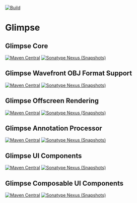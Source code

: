[![Build](https://github.com/glimpse-graphics/glimpse/workflows/Build/badge.svg)][ci-build]

# Glimpse

## Glimpse Core

[![Maven Central](https://img.shields.io/maven-central/v/graphics.glimpse/glimpse-core)][core-release]
[![Sonatype Nexus (Snapshots)](https://img.shields.io/nexus/s/graphics.glimpse/glimpse-core?server=https%3A%2F%2Foss.sonatype.org)][core-snapshot]

## Glimpse Wavefront OBJ Format Support

[![Maven Central](https://img.shields.io/maven-central/v/graphics.glimpse/glimpse-obj)][obj-release]
[![Sonatype Nexus (Snapshots)](https://img.shields.io/nexus/s/graphics.glimpse/glimpse-obj?server=https%3A%2F%2Foss.sonatype.org)][obj-snapshot]

## Glimpse Offscreen Rendering

[![Maven Central](https://img.shields.io/maven-central/v/graphics.glimpse/glimpse-offscreen)][offscreen-release]
[![Sonatype Nexus (Snapshots)](https://img.shields.io/nexus/s/graphics.glimpse/glimpse-offscreen?server=https%3A%2F%2Foss.sonatype.org)][offscreen-snapshot]

## Glimpse Annotation Processor

[![Maven Central](https://img.shields.io/maven-central/v/graphics.glimpse/glimpse-processor)][processor-release]
[![Sonatype Nexus (Snapshots)](https://img.shields.io/nexus/s/graphics.glimpse/glimpse-processor?server=https%3A%2F%2Foss.sonatype.org)][processor-snapshot]

## Glimpse UI Components

[![Maven Central](https://img.shields.io/maven-central/v/graphics.glimpse/glimpse-ui)][ui-release]
[![Sonatype Nexus (Snapshots)](https://img.shields.io/nexus/s/graphics.glimpse/glimpse-ui?server=https%3A%2F%2Foss.sonatype.org)][ui-snapshot]

## Glimpse Composable UI Components

[![Maven Central](https://img.shields.io/maven-central/v/graphics.glimpse/glimpse-ui-compose)][ui-compose-release]
[![Sonatype Nexus (Snapshots)](https://img.shields.io/nexus/s/graphics.glimpse/glimpse-ui-compose?server=https%3A%2F%2Foss.sonatype.org)][ui-compose-snapshot]


[ci-build]: https://github.com/glimpse-graphics/glimpse/actions?query=workflow%3ABuild
[core-release]: https://repo1.maven.org/maven2/graphics/glimpse/glimpse-core/
[core-snapshot]: https://oss.sonatype.org/content/repositories/snapshots/graphics/glimpse/glimpse-core/
[obj-release]: https://repo1.maven.org/maven2/graphics/glimpse/glimpse-obj/
[obj-snapshot]: https://oss.sonatype.org/content/repositories/snapshots/graphics/glimpse/glimpse-obj/
[offscreen-release]: https://repo1.maven.org/maven2/graphics/glimpse/glimpse-offscreen/
[offscreen-snapshot]: https://oss.sonatype.org/content/repositories/snapshots/graphics/glimpse/glimpse-offscreen/
[processor-release]: https://repo1.maven.org/maven2/graphics/glimpse/glimpse-processor/
[processor-snapshot]: https://oss.sonatype.org/content/repositories/snapshots/graphics/glimpse/glimpse-processor/
[ui-release]: https://repo1.maven.org/maven2/graphics/glimpse/glimpse-ui/
[ui-snapshot]: https://oss.sonatype.org/content/repositories/snapshots/graphics/glimpse/glimpse-ui/
[ui-compose-release]: https://repo1.maven.org/maven2/graphics/glimpse/glimpse-ui-compose/
[ui-compose-snapshot]: https://oss.sonatype.org/content/repositories/snapshots/graphics/glimpse/glimpse-ui-compose/
